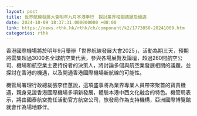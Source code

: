 ```yaml
---
layout: post
title: 世界航線發展大會明年九月本港舉行　探討業界相關議題及機遇
date: 2024-10-09 18:37:31.000000000 +08:00
link: https://news.rthk.hk/rthk/ch/component/k2/1773850-20241009.htm
categories: rthk
---
```


香港國際機場將於明年9月舉辦「世界航線發展大會2025」，活動為期三天，預期將雲集超過3000名全球航空業代表，參與各場展覽及論壇，超過260間航空公司、機場和航空業主要持份者的決策人，將討論多個與航空業發展相關的議題，並探討在香港的機遇，以及開通香港國際機場新航線的可能性。

機管局署理行政總裁張李佳蕙說，這項盛事將為業界專業人員帶來聚首的寶貴機遇，親身見證香港國際機場多項新發展，體驗本港中西文化融合的特色。機管局表示，將由國泰航空擔任活動官方航空公司，旅發局作為支持機構，亞洲國際博覽館就會作為場地夥伴。
